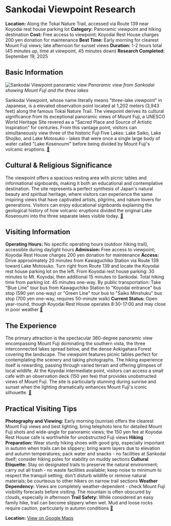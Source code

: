 # Sankodai Viewpoint Research

**Location:** Along the Tokai Nature Trail, accessed via Route 139 near Koyodai rest house parking lot
**Category:** Panoramic viewpoint and hiking destination
**Cost:** Free access to viewpoint; Koyodai Rest House charges 200 yen donation for maintenance
**Best Time:** Early morning for clearest Mount Fuji views; late afternoon for sunset views
**Duration:** 1-2 hours total (45 minutes up, time at viewpoint, 45 minutes down)
**Research Completed:** September 19, 2025

## Basic Information

![Sankodai Viewpoint panoramic view](https://upload.wikimedia.org/wikipedia/commons/2/24/Mount_Fuji_-_aerial_view_-_1394.JPG)
*Panoramic view from Sankodai showing Mount Fuji and the three lakes*

Sankodai Viewpoint, whose name literally means "three-lake viewpoint" in Japanese, is a elevated observation point located at 1,202 meters (3,943 feet) along the famous Tokai Nature Trail. The viewpoint derives its cultural significance from its exceptional panoramic views of Mount Fuji, a UNESCO World Heritage Site revered as a "Sacred Place and Source of Artistic Inspiration" for centuries. From this vantage point, visitors can simultaneously view three of the historic Fuji Five Lakes: Lake Saiko, Lake Shojiko, and Lake Motosuko - lakes that were once a single large body of water called "Lake Kosenoumi" before being divided by Mount Fuji's volcanic eruptions. [🔗](https://en.kawaguchiko.net/mt-fuji-view-en/mt-sankodai/)

## Cultural & Religious Significance

The viewpoint offers a spacious resting area with picnic tables and informational signboards, making it both an educational and contemplative destination. The site represents a perfect synthesis of Japan's natural beauty and spiritual heritage, where visitors can experience the same inspiring views that have captivated artists, pilgrims, and nature lovers for generations. Visitors can enjoy educational signboards explaining the geological history of how volcanic eruptions divided the original Lake Kosenoumi into the three separate lakes visible today. [🔗](https://on-walkabout.net/2022/08/28/hikes-in-japan-the-mt-sankodai-trail/)

## Visiting Information

**Operating Hours:** No specific operating hours (outdoor hiking trail), accessible during daylight hours
**Admission:** Free access to viewpoint; Koyodai Rest House charges 200 yen donation for maintenance
**Access:** Drive approximately 20 minutes from Kawaguchiko Station via Route 139 toward Lake Motosuko. Turn right from Route 139 and locate the Koyodai rest house parking lot on the left. From Koyodai rest house parking: 30 minutes to Mt. Koyodai, then additional 15 minutes to Sankodai. Total hiking time from parking lot: 45 minutes one-way. By public transportation: Take "Blue Line" tour bus from Kawaguchiko Station to "Koyodai entrance" bus stop (590 yen one-way) or "Green Line" tour bus to "Saiko Minshuku" bus stop (700 yen one-way, requires 50-minute walk)
**Current Status:** Open year-round, though Koyodai Rest House operates 8:30-17:00 and may close in poor weather
[🔗](https://www.mlit.go.jp/tagengo-db/en/R1-00143.html)

## The Experience

The primary attraction is the spectacular 360-degree panoramic view encompassing Mount Fuji dominating the southern vista, the three interconnected lakes spread below, and the dense Aokigahara Forest covering the landscape. The viewpoint features picnic tables perfect for contemplating the scenery and taking photographs. The hiking experience itself is rewarding, passing through varied terrain and offering glimpses of local wildlife. At the Koyodai intermediate point, visitors can access a small cafe with an observation deck (150 yen fee) that provides unobstructed views of Mount Fuji. The site is particularly stunning during sunrise and sunset when the lighting dramatically enhances Mount Fuji's iconic silhouette. [🔗](https://matcha-jp.com/en/12480)

## Practical Visiting Tips

**Photography and Viewing:** Early morning (sunrise) offers the clearest Mount Fuji views and best lighting; bring telephoto lens for detailed Mount Fuji shots and wide-angle for panoramic views; the 150 yen fee at Koyodai Rest House cafe is worthwhile for unobstructed Fuji views
**Hiking Preparation:** Wear sturdy hiking shoes with good grip, especially important in autumn when trails can be slippery; bring warm layers due to elevation and autumn temperatures; pack water and snacks - no facilities at Sankodai itself; consider hiking poles for stability on muddy sections
**Cultural Etiquette:** Stay on designated trails to preserve the natural environment; carry out all trash - no waste facilities available; keep noise to minimum to respect the tranquil setting; don't disturb wildlife or remove natural materials; be courteous to other hikers on narrow trail sections
**Weather Dependency:** Views are completely weather-dependent - check Mount Fuji visibility forecasts before visiting. The mountain is often obscured by clouds, especially in afternoon
**Trail Safety:** While considered an easy family hike, trail can become slippery when wet. Mud and loose rocks require caution, particularly in autumn conditions
[🔗](https://hoshinoresorts.com/en/guide/area/chubu/yamanashi/fuji/kawaguchiko-koyo/)

**Location:** [View on Google Maps](https://maps.google.com/maps?q=35.484722,138.672222)